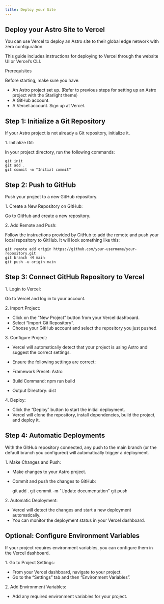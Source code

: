 ```yaml
---
title: Deploy your Site 
---
```

## Deploy your Astro Site to Vercel

You can use Vercel to deploy an Astro site to their global edge network with zero configuration.

This guide includes instructions for deploying to Vercel through the website UI or Vercel’s CLI.


<p class="!font-bold ">Prerequisites</p>
Before starting, make sure you have:

-  An Astro project set up. (Refer to previous steps for setting up an Astro project   with the Starlight theme)
-  A GitHub account.
-  A Vercel account. Sign up at Vercel.

  ## Step 1: Initialize a Git Repository

  If your Astro project is not already a Git repository, initialize it.
    
 <p class="!font-bold ">1. Initialize Git:</p>

In your project directory, run the following commands:

    git init
    git add .
    git commit -m "Initial commit"
   
 ## Step 2: Push to GitHub

 Push your project to a new GitHub repository.

<p class="!font-bold ">1. Create a New Repository on GitHub:</p>

Go to GitHub and create a new repository.

<p class="!font-bold ">2. Add Remote and Push:</p>

Follow the instructions provided by GitHub to add the remote and push your local repository to GitHub. It will look something like this:

    git remote add origin https://github.com/your-username/your-repository.git
    git branch -M main
    git push -u origin main

 ## Step 3: Connect GitHub Repository to Vercel

<p class="!font-bold ">1. Login to Vercel:</p>

Go to Vercel and log in to your account.         

<p class="!font-bold ">2. Import Project:</p>

- Click on the “New Project” button from your Vercel dashboard.
- Select “Import Git Repository”.
- Choose your GitHub account and select the repository you just pushed.

<p class="!font-bold ">3. Configure Project:</p>

- Vercel will automatically detect that your project is using Astro and suggest the correct settings.       

- Ensure the following settings are correct: 

- Framework Preset: Astro
- Build Command: npm run build
- Output Directory: dist

<p class="!font-bold ">4. Deploy:</p>

- Click the “Deploy” button to start the initial deployment.
- Vercel will clone the repository, install dependencies, build the project, and deploy it.

 ## Step 4: Automatic Deployments

 With the GitHub repository connected, any push to the <span class="text-[13px] bg-[#EDEEF3] px-2 py-1">main</span> branch (or the default branch you configured) will automatically trigger a deployment.    

 <p class="!font-bold ">1. Make Changes and Push:</p>

- Make changes to your Astro project.

- Commit and push the changes to GitHub:

    git add .
    git commit -m "Update documentation"
    git push

<p class="!font-bold ">2. Automatic Deployment:</p>
   
- Vercel will detect the changes and start a new deployment automatically.
- You can monitor the deployment status in your Vercel dashboard.

## Optional: Configure Environment Variables

If your project requires environment variables, you can configure them in the Vercel dashboard.

<p class="!font-bold ">1. Go to Project Settings:</p>
 
- From your Vercel dashboard, navigate to your project.
- Go to the “Settings” tab and then “Environment Variables”.

<p class="!font-bold ">2. Add Environment Variables:</p>
    
- Add any required environment variables for your project.



 <style>

  h1:where(.astro-j6tvhyss)
   { 
    font-size:30px
    }
    .sl-markdown-content h2{
     font-size:20px   
    }
    
</style>